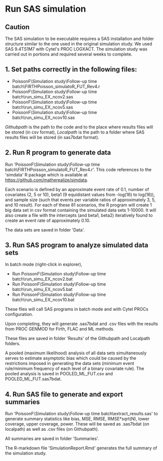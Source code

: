 # Run SAS simulation

## Caution

The SAS simulation to be executable requires a SAS installation and folder structure similar to the one used in the original simulation study. We used SAS 9.4TS1M7 with Cytel's PROC LOGXACT. The simulation study was carried out in portions and required several weeks to complete.

## 1. Set paths correctly in the following files:

* PoissonF\Simulation study\Follow-up time batch\FIRTHPoisson_simulatoR_FUT_Rev4.r
* PoissonF\Simulation study\Follow-up time batch\run_simu_EX_ncov2.sas
* PoissonF\Simulation study\Follow-up time batch\run_simu_EX_ncov5.sas
* PoissonF\Simulation study\Follow-up time batch\run_simu_EX_ncov10.sas

*Githubpath* is the path to the code and to the place where results files will be stored (in csv format),
*Localpath* is the path to a folder where SAS results files will be stored (in sas7bdat format).

## 2. Run R program to generate data

Run 'PoissonF\Simulation study\Follow-up time batch\FIRTHPoisson_simulatoR_FUT_Rev4.r'. This code references to the 'simdata' R package which is available at https://github.com/matherealize/simdata.

Each scenario is defined by an approximate event rate of 0.1,  number of covariates (2, 5 or 10), beta1 (9 equidistant values from -log(16) to log(16)), and sample size (such that events per variable ratios of approximately 3, 5, and 10 result). For each of these 81 scenarios, the R program will create 1 big data set in csv format containing the simulated data sets 1-10000. It will also create a file with the intercepts (and beta1, beta2) iteratively found to create an event rate of approximately 0.10.

The data sets are saved in folder 'Data'. 

## 3. Run SAS program to analyze simulated data sets

In batch mode (right-click in explorer),

* Run PoissonF\Simulation study\Follow-up time batch\run_simu_EX_ncov2.bat
* Run PoissonF\Simulation study\Follow-up time batch\run_simu_EX_ncov5.bat
* Run PoissonF\Simulation study\Follow-up time batch\run_simu_EX_ncov10.bat

These files will call SAS programs in batch mode and with Cytel PROCs configuration.

Upon completing, they will generate .sas7bdat and .csv files with the results from PROC GENMOD for Firth, FLAC and ML methods.

These files are saved in folder 'Results' of the Githubpath and Localpath folders.

A pooled (maximum likelihood) analysis of all data sets simultaneously serves to estimate asymptotic bias which could be caused by the restrictions
imposed in generating the data sets (minimum event rule/minimum frequency of each level of a binary covariate rule).
The pooled analysis is saved in POOLED_ML_FUT.csv and POOLED_ML_FUT.sas7bdat.

## 4. Run SAS file to generate and export summaries

Run 'PoissonF\Simulation study\Follow-up time batch\extract_results.sas' 
to generate summary statistics like 
bias, MSE, RMSE, RMSE*sqrt(N), lower coverage, upper coverage, power. 
These will be saved as .sas7bdat (on localpath) as well as .csv files (on Githubpath).

All summaries are saved in folder 'Summaries'.

The R-markdown file 'SimulationReport.Rmd' generates the full summary of the simulation study.
